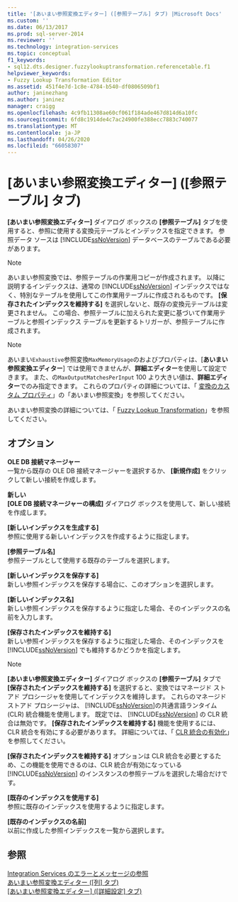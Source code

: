 ```yaml
---
title: '[あいまい参照変換エディター] ([参照テーブル] タブ) |Microsoft Docs'
ms.custom: ''
ms.date: 06/13/2017
ms.prod: sql-server-2014
ms.reviewer: ''
ms.technology: integration-services
ms.topic: conceptual
f1_keywords:
- sql12.dts.designer.fuzzylookuptransformation.referencetable.f1
helpviewer_keywords:
- Fuzzy Lookup Transformation Editor
ms.assetid: 451f4e7d-1c8e-4784-b540-df0806509bf1
author: janinezhang
ms.author: janinez
manager: craigg
ms.openlocfilehash: 4c9fb11308ae60cf061f184ade467d814d6a10fc
ms.sourcegitcommit: 6fd8c1914de4c7ac24900fe388ecc7883c740077
ms.translationtype: MT
ms.contentlocale: ja-JP
ms.lasthandoff: 04/26/2020
ms.locfileid: "66058307"
---
```

# <a name="fuzzy-lookup-transformation-editor-reference-table-tab"></a>[あいまい参照変換エディター] ([参照テーブル] タブ)
  **[あいまい参照変換エディター]** ダイアログ ボックスの **[参照テーブル]** タブを使用すると、参照に使用する変換元テーブルとインデックスを指定できます。 参照データ ソースは [!INCLUDE[ssNoVersion](../includes/ssnoversion-md.md)] データベースのテーブルである必要があります。  
  
> [!NOTE]  
>  あいまい参照変換では、参照テーブルの作業用コピーが作成されます。 以降に説明するインデックスは、通常の [!INCLUDE[ssNoVersion](../includes/ssnoversion-md.md)] インデックスではなく、特別なテーブルを使用してこの作業用テーブルに作成されるものです。 **[保存されたインデックスを維持する]** を選択しないと、既存の変換元テーブルは変更されません。 この場合、参照テーブルに加えられた変更に基づいて作業用テーブルと参照インデックス テーブルを更新するトリガーが、参照テーブルに作成されます。  
  
> [!NOTE]  
>  あいまい`Exhaustive`参照変換`MaxMemoryUsage`のおよびプロパティは、[**あいまい参照変換エディター**] では使用できませんが、**詳細エディター**を使用して設定できます。 また、の`MaxOutputMatchesPerInput` 100 より大きい値は、**詳細エディター**でのみ指定できます。 これらのプロパティの詳細については、「 [変換のカスタム プロパティ](data-flow/transformations/transformation-custom-properties.md)」の「あいまい参照変換」を参照してください。  
  
 あいまい参照変換の詳細については、「 [Fuzzy Lookup Transformation](data-flow/transformations/lookup-transformation.md)」を参照してください。  
  
## <a name="options"></a>オプション  
 **OLE DB 接続マネージャー**  
 一覧から既存の OLE DB 接続マネージャーを選択するか、 **[新規作成]** をクリックして新しい接続を作成します。  
  
 **新しい**  
 **[OLE DB 接続マネージャーの構成]** ダイアログ ボックスを使用して、新しい接続を作成します。  
  
 **[新しいインデックスを生成する]**  
 参照に使用する新しいインデックスを作成するように指定します。  
  
 **[参照テーブル名]**  
 参照テーブルとして使用する既存のテーブルを選択します。  
  
 **[新しいインデックスを保存する]**  
 新しい参照インデックスを保存する場合に、このオプションを選択します。  
  
 **[新しいインデックス名]**  
 新しい参照インデックスを保存するように指定した場合、そのインデックスの名前を入力します。  
  
 **[保存されたインデックスを維持する]**  
 新しい参照インデックスを保存するように指定した場合、そのインデックスを [!INCLUDE[ssNoVersion](../includes/ssnoversion-md.md)] でも維持するかどうかを指定します。  
  
> [!NOTE]  
>  **[あいまい参照変換エディター]** ダイアログ ボックスの **[参照テーブル]** タブで **[保存されたインデックスを維持する]** を選択すると、変換ではマネージド ストアド プロシージャを使用してインデックスを維持します。 これらのマネージド ストアド プロシージャは、 [!INCLUDE[ssNoVersion](../includes/ssnoversion-md.md)]の共通言語ランタイム (CLR) 統合機能を使用します。 既定では、 [!INCLUDE[ssNoVersion](../includes/ssnoversion-md.md)] の CLR 統合は無効です。 **[保存されたインデックスを維持する]** 機能を使用するには、CLR 統合を有効にする必要があります。 詳細については、「 [CLR 統合の有効化](../relational-databases/clr-integration/clr-integration-enabling.md)」を参照してください。  
>   
>  **[保存されたインデックスを維持する]** オプションは CLR 統合を必要とするため、この機能を使用できるのは、CLR 統合が有効になっている [!INCLUDE[ssNoVersion](../includes/ssnoversion-md.md)] のインスタンスの参照テーブルを選択した場合だけです。  
  
 **[既存のインデックスを使用する]**  
 参照に既存のインデックスを使用するように指定します。  
  
 **[既存のインデックスの名前]**  
 以前に作成した参照インデックスを一覧から選択します。  
  
## <a name="see-also"></a>参照  
 [Integration Services のエラーとメッセージの参照](../../2014/integration-services/integration-services-error-and-message-reference.md)   
 [あいまい参照変換エディター &#40;[列] タブ&#41;](../../2014/integration-services/fuzzy-lookup-transformation-editor-columns-tab.md)   
 [[あいまい参照変換エディター] &#40;[詳細設定] タブ&#41;](../../2014/integration-services/fuzzy-lookup-transformation-editor-advanced-tab.md)  
  
  
